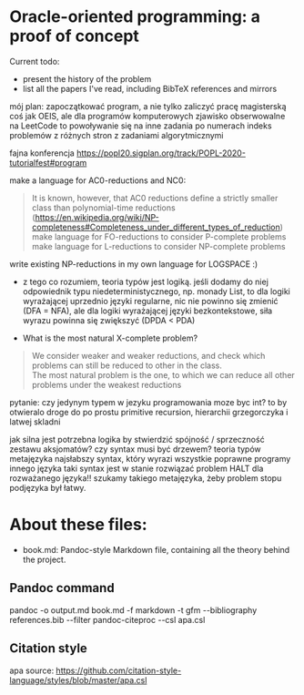 # Oracle-oriented programming: a proof of concept

Current todo:
- present the history of the problem
- list all the papers I've read, including BibTeX references and mirrors


mój plan: zapoczątkować program, a nie tylko zaliczyć pracę magisterską
coś jak OEIS, ale dla programów komputerowych
zjawisko obserwowalne na LeetCode to powoływanie się na inne zadania po numerach
indeks problemów z różnych stron z zadaniami algorytmicznymi

fajna konferencja
https://popl20.sigplan.org/track/POPL-2020-tutorialfest#program

make a language for AC0-reductions and NC0:
> It is known, however, that AC0 reductions define a strictly smaller class than polynomial-time reductions (https://en.wikipedia.org/wiki/NP-completeness#Completeness_under_different_types_of_reduction)
make language for FO-reductions to consider P-complete problems
make language for L-reductions to consider NP-complete problems

write existing NP-reductions in my own language for LOGSPACE :)


- z tego co rozumiem, teoria typów jest logiką. jeśli dodamy do niej odpowiednik
   typu niedeterministycznego, np. monady List, to dla logiki wyrażającej uprzednio
   języki regularne, nic nie powinno się zmienić (DFA = NFA), ale dla logiki
   wyrażającej języki bezkontekstowe, siła wyrazu powinna się zwiększyć (DPDA < PDA)


   
- What is the most natural X-complete problem?
> We consider weaker and weaker reductions, and check
> which problems can still be reduced to other in the class.  
> The most natural problem is the one, to which we can reduce all other problems
> under the weakest reductions

pytanie: czy jedynym typem w jezyku programowania moze byc int?
to by otwieralo droge do po prostu primitive recursion,
hierarchii grzegorczyka i latwej skladni

jak silna jest potrzebna logika by stwierdzić spójność / sprzeczność zestawu aksjomatów?
czy syntax musi być drzewem?
teoria typów metajęzyka
najsłabszy syntax, który wyrazi wszystkie poprawne programy innego języka
taki syntax jest w stanie rozwiązać problem HALT dla rozważanego języka!!
szukamy takiego metajęzyka, żeby problem stopu podjęzyka był łatwy.

# About these files:
- book.md: Pandoc-style Markdown file, containing all the theory behind the
project.

## Pandoc command
pandoc -o output.md book.md -f markdown -t gfm --bibliography references.bib --filter pandoc-citeproc --csl apa.csl

## Citation style
apa
source:
https://github.com/citation-style-language/styles/blob/master/apa.csl
